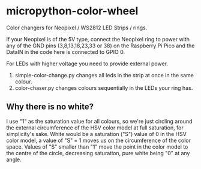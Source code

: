 # micropython-color-wheel
Color changers for Neopixel / WS2812 LED Strips / rings. 

If your Neopixel is of the 5V type, connect the Neopixel ring to power with any of the GND pins (3,8,13,18,23,33 or 38) on the Raspberry Pi Pico and the DataIN in the code here is connected to GPIO 0. 

For LEDs with higher voltage you need to provide external power. 

1. simple-color-change.py changes all leds in the strip at once in the same colour.
2. color-chaser.py changes colours sequentially in the LEDs your ring has. 

## Why there is no white? 
I use "1" as the saturation value for all colours, so we're just circling around the external circumference of the HSV color model at full saturation, for simplicity's sake. White would be a saturation ("S") value of 0 in the HSV color model, a value of "S" = 1 moves us on the circumference of the color space. Values of "S" smaller than "1" move the point in the color model to the centre of the circle, decreasing saturation, pure white being "0" at any angle. 
